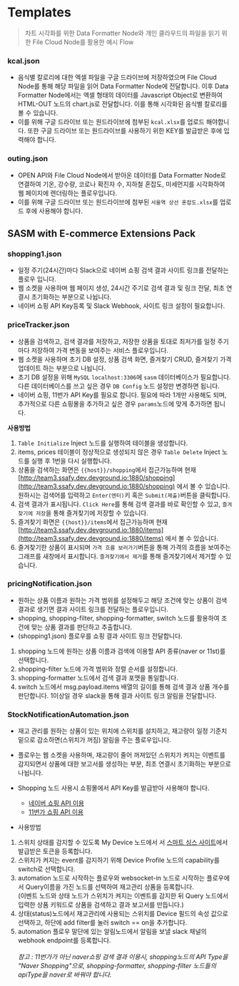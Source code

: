 # Templates 

> 차트 시각화를 위한 Data Formatter Node와 개인 클라우드의 파일을 읽기 위한 File Cloud Node를 활용한 예시 Flow



### kcal.json

- 음식별 칼로리에 대한 엑셀 파일을 구글 드라이브에 저장하였으며 File Cloud Node를 통해 해당 파일을 읽어 Data Formatter Node에 전달합니다. 이후 Data Formatter Node에서는 엑셀 형태의 데이터를 Javascript Object로 변환하여 HTML-OUT 노드의 chart.js로 전달합니다. 이를 통해 시각화된 음식별 칼로리를 볼 수 있습니다.
- 이를 위해 구글 드라이브 또는 원드라이브에 첨부된 `kcal.xlsx`를 업로드 해야합니다. 또한 구글 드라이브 또는 원드라이브를 사용하기 위한 KEY를 발급받은 후에 입력해야 합니다.



### outing.json

- OPEN API와 File Cloud Node에서 받아온 데이터를 Data Formatter Node로 연결하여 기온, 강수량, 코로나 확진자 수, 지하철 혼잡도, 미세먼지를 시각화하여 웹 페이지에 렌더링하는 플로우입니다.
- 이를 위해 구글 드라이브 또는 원드라이브에 첨부된 `서울역 상선 혼잡도.xlsx`를 업로드 후에 사용해야 합니다.

## SASM with E-commerce Extensions Pack

### shopping1.json

- 일정 주기(24시간)마다 Slack으로 네이버 쇼핑 검색 결과 사이트 링크를 전달하는 플로우 입니다.
- 웹 소켓을 사용하며 웹 페이지 생성, 24시간 주기로 검색 결과 및 링크 전달, 최초 연결시 초기화하는 부분으로 나뉩니다.
- 네이버 쇼핑 API Key등록 및 Slack Webhook, 사이트 링크 설정이 필요합니다.

### priceTracker.json

- 상품을 검색하고, 검색 결과를 저장하고, 저장한 상품을 토대로 최저가를 일정 주기마다 저장하여 가격 변동을 보여주는 서비스 플로우입니다.
- 웹 소켓을 사용하며 초기 DB 설정, 상품 검색 화면, 즐겨찾기 CRUD, 즐겨찾기 가격 업데이트 하는 부분으로 나뉩니다.
- 초기 DB 설정을 위해 `MySQL` `localhost:3306`에 `sasm` 데이터베이스가 필요합니다. 다른 데이터베이스를 쓰고 싶은 경우 `DB Config` 노드 설정만 변경하면 됩니다.
- 네이버 쇼핑, 11번가 API Key를 필요로 합니다. 필요에 따라 1개만 사용해도 되며, 추가적으로 다른 쇼핑몰을 추가하고 싶은 경우 `params`노드에 맞게 추가하면 됩니다.

**사용방법**

1. `Table Initialize` Inject 노드를 실행하여 테이블을 생성합니다.
2. items, prices 테이블이 정상적으로 생성되지 않은 경우 `Table Delete` Inject 노드를 실행 후 1번을 다시 실행합니다.
3. 상품을 검색하는 화면은 `{{host}}/shopping`에서 접근가능하며 현재 [http://team3.ssafy.dev.devground.io:1880/shopping](http://team3.ssafy.dev.devground.io:1880/shopping) 에서 볼 수 있습니다. 원하시는 검색어를 입력하고 `Enter(엔터)`키 혹은 `Submit(제출)`버튼을 클릭합니다.
4. 검색 결과가 표시됩니다. `Click Here`를 통해 검색 결과를 바로 확인할 수 있고, `즐겨찾기에 저장`을 통해 즐겨찾기에 저장할 수 있습니다.
5. 즐겨찾기 화면은 `{{host}}/items`에서 접근가능하며 현재 [http://team3.ssafy.dev.devground.io:1880/items](http://team3.ssafy.dev.devground.io:1880/items) 에서 볼 수 있습니다.
6. 즐겨찾기한 상품이 표시되며 `가격 흐름 보러가기`버튼을 통해 가격의 흐름을 보여주는 그래프를 새창에서 표시합니다. `즐겨찾기에서 제거`를 통해 즐겨찾기에서 제거할 수 있습니다.

### pricingNotification.json

- 원하는 상품 이름과 원하는 가격 범위를 설정해두고 해당 조건에 맞는 상품이 검색 결과로 생기면 결과 사이트 링크를 전달하는 플로우입니다.
- shopping, shopping-filter, shopping-formatter, switch 노드를 활용하여 조건에 맞는 상품 결과를 판단하고 추출합니다.
- (shopping1.json) 플로우를 쇼핑 결과 사이트 링크 전달합니다.

1. shopping 노드에 원하는 상품 이름과 검색에 이용할 API 종류(naver or 11st)를 선택합니다.
2. shopping-filter 노드에 가격 범위와 정렬 순서를 설정합니다.
3. shopping-formatter 노드에서 검색 결과 포맷을 통일합니다.
4. switch 노드에서 msg.payload.items 배열의 길이를 통해 검색 결과 상품 개수를 판단합니다. 1이상일 경우 slack을 통해 결과 사이트 링크 알림을 전달합니다.

### StockNotificationAutomation.json

- 재고 관리를 원하는 상품이 있는 위치에 스위치를 설치하고, 재고량이 일정 기준치 밑으로 감소하면(스위치가 꺼짐) 알림을 주는 플로우입니다.
- 플로우는 웹 소켓을 사용하며, 재고량이 줄어 꺼져있던 스위치가 켜지는 이벤트를 감지되면서 상품에 대한 보고서를 생성하는 부분, 최초 연결시 초기화하는 부분으로 나뉩니다.
- Shopping 노드 사용시 쇼핑몰에서 API Key를 발급받아 사용해야 합니다.

  - [네이버 쇼핑 API 이용](https://developers.naver.com/docs/search/shopping/)
  - [11번가 쇼핑 API 이용](https://openapi.11st.co.kr/openapi/OpenApiFrontMain.tmall)

- 사용방법

1. 스위치 상태를 감지할 수 있도록 My Device 노드에서 서 [스마트 싱스 사이트](https://account.smartthings.com/tokens)에서 발급받은 토큰을 등록합니다.
2. 스위치가 켜지는 event를 감지하기 위해 Device Profile 노드의 capability를 switch로 선택합니다.
3. automation 노드로 시작하는 플로우와 websocket-in 노드로 시작하는 플로우에서 Query이름을 가진 노드를 선택하여 재고관리 상품을 등록합니다.<br>
   (이벤트 노드와 상태 노드가 스위치가 켜지는 이벤트를 감지한 뒤 Query 노드에서 입력한 상품 키워드로 상품을 검색하고 결과 보고서를 만듭니다.)
4. 상태(status)노드에서 재고관리에 사용되는 스위치를 Device 필드의 속성 값으로 선택하고, 하단에 add filter를 눌러 switch == on을 추가합니다.
5. automation 플로우 말단에 있는 알림노드에서 알림을 보낼 slack 채널의 webhook endpoint를 등록합니다.
   <br>
   <br>
   _참고 : 11번가가 아닌 naver쇼핑 검색 결과 이용시, shopping노드의 API Type을 "Naver Shopping"으로, shopping-formatter, shopping-filter 노드들의 apiType을 naver로 바꿔야 합니다._
